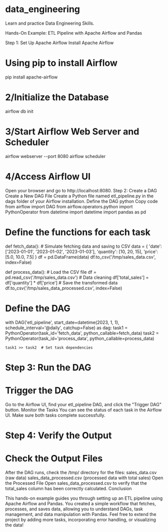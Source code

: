 # data_engineering
Learn and practice Data Engineering Skills.

Hands-On Example: ETL Pipeline with Apache Airflow and Pandas

Step 1: Set Up Apache Airflow
Install Apache Airflow
# Using pip to install Airflow
pip install apache-airflow

# 2/Initialize the Database
airflow db init


# 3/Start Airflow Web Server and Scheduler
airflow webserver --port 8080
airflow scheduler


# 4/Access Airflow UI
Open your browser and go to http://localhost:8080.
Step 2: Create a DAG
Create a New DAG File
Create a Python file named etl_pipeline.py in the dags folder of your Airflow installation.
Define the DAG
python
Copy code
from airflow import DAG
from airflow.operators.python import PythonOperator
from datetime import datetime
import pandas as pd

# Define the functions for each task
def fetch_data():
    # Simulate fetching data and saving to CSV
    data = {
        'date': ['2023-01-01', '2023-01-02', '2023-01-03'],
        'quantity': [10, 20, 15],
        'price': [5.0, 10.0, 7.5]
    }
    df = pd.DataFrame(data)
    df.to_csv('/tmp/sales_data.csv', index=False)

def process_data():
    # Load the CSV file
    df = pd.read_csv('/tmp/sales_data.csv')
    # Data cleaning
    df['total_sales'] = df['quantity'] * df['price']
    # Save the transformed data
    df.to_csv('/tmp/sales_data_processed.csv', index=False)

# Define the DAG
with DAG('etl_pipeline', start_date=datetime(2023, 1, 1), schedule_interval='@daily', catchup=False) as dag:
    task1 = PythonOperator(task_id='fetch_data', python_callable=fetch_data)
    task2 = PythonOperator(task_id='process_data', python_callable=process_data)

    task1 >> task2  # Set task dependencies



# Step 3: Run the DAG
# Trigger the DAG
Go to the Airflow UI, find your etl_pipeline DAG, and click the "Trigger DAG" button.
Monitor the Tasks
You can see the status of each task in the Airflow UI. Make sure both tasks complete successfully.

# Step 4: Verify the Output
# Check the Output Files
After the DAG runs, check the /tmp/ directory for the files:
sales_data.csv (raw data)
sales_data_processed.csv (processed data with total sales)
Open the Processed File
Open sales_data_processed.csv to verify that the total_sales column has been correctly calculated.
Conclusion

This hands-on example guides you through setting up an ETL pipeline using Apache Airflow and Pandas. You created a simple workflow that fetches, processes, and saves data, allowing you to understand DAGs, task management, and data manipulation with Pandas. Feel free to extend the project by adding more tasks, incorporating error handling, or visualizing the data!


